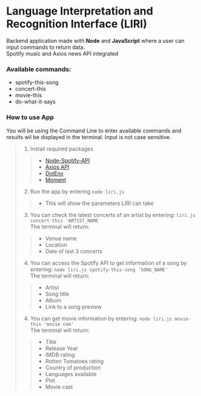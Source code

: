# Language Interpretation and Recognition Interface (LIRI)

Backend application made with **Node** and **JavaScript** where a user can input commands to return data. <br>
Spotify music and Axios news API integrated

### Available commands:

* spotify-this-song
* concert-this
* movie-this
* do-what-it-says

### How to use App

You will be using the Command Line to enter available commands and results wil be displayed in the terminal. Input is not case sensitive.

>1. Install required packages
  >>* [Node-Spotify-API](https://www.npmjs.com/package/node-spotify-api)
  >>* [Axios API](https://www.npmjs.com/package/axios)
  >>* [DotEnv](https://www.npmjs.com/package/dotenv)
  >>* [Moment](https://www.npmjs.com/package/moment)
>2. Run the app by entering ```node liri.js```
  >>* This will show the parameters LIRI can take
>3. You can check the latest concerts of an artist by entering: ```liri.js concert-this 'ARTIST_NAME``` <br>
>The terminal will return: 
  >>* Venue name
  >>* Location
  >>* Date of last 3 concerts
>4. You can access the Spotify API to get information of a song by entering: ```node liri.js spotify-this-song 'SONG_NAME'``` <br>
>The terminal will return: 
  >>* Artist
  >>* Song title
  >>* Album
  >>* Link to a song preview
>4. You can get movie information by entering: ```node liri.js movie-this 'movie nam'``` <br>
>The terminal will return: 
  >>* Title
  >>* Release Year
  >>* IMDB rating
  >>* Rotten Tomatoes rating
  >>* Country of production
  >>* Languages available
  >>* Plot
  >>* Movie cast
